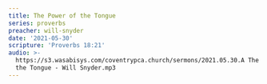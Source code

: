 ```yaml
---
title: The Power of the Tongue
series: proverbs
preacher: will-snyder
date: '2021-05-30'
scripture: 'Proverbs 18:21'
audio: >-
  https://s3.wasabisys.com/coventrypca.church/sermons/2021.05.30.A The Power of
  the Tongue - Will Snyder.mp3
---
```

